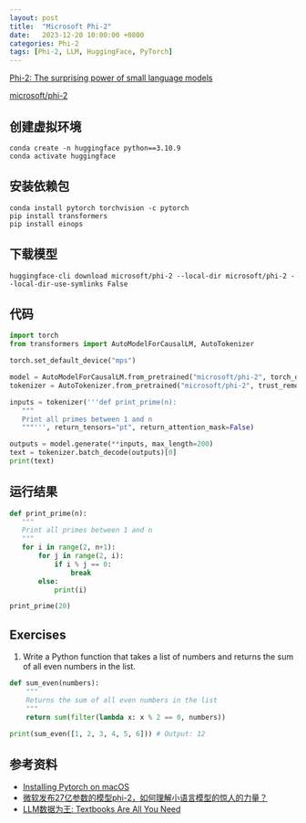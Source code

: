 ```yaml
---
layout: post
title:  "Microsoft Phi-2"
date:   2023-12-20 10:00:00 +0800
categories: Phi-2
tags: [Phi-2, LLM, HuggingFace, PyTorch]
---
```


[Phi-2: The surprising power of small language models](https://www.microsoft.com/en-us/research/blog/phi-2-the-surprising-power-of-small-language-models/)

[microsoft/phi-2](https://huggingface.co/microsoft/phi-2)

## 创建虚拟环境
```shell
conda create -n huggingface python==3.10.9
conda activate huggingface
```

## 安装依赖包
```shell
conda install pytorch torchvision -c pytorch
pip install transformers
pip install einops
```

## 下载模型
```shell
huggingface-cli download microsoft/phi-2 --local-dir microsoft/phi-2 --local-dir-use-symlinks False
```

## 代码
```py
import torch
from transformers import AutoModelForCausalLM, AutoTokenizer

torch.set_default_device("mps")

model = AutoModelForCausalLM.from_pretrained("microsoft/phi-2", torch_dtype="auto", trust_remote_code=True)
tokenizer = AutoTokenizer.from_pretrained("microsoft/phi-2", trust_remote_code=True)

inputs = tokenizer('''def print_prime(n):
   """ 
   Print all primes between 1 and n
   """''', return_tensors="pt", return_attention_mask=False)

outputs = model.generate(**inputs, max_length=200)
text = tokenizer.batch_decode(outputs)[0]
print(text)
```

## 运行结果
```py
def print_prime(n):
   """
   Print all primes between 1 and n
   """
   for i in range(2, n+1):
       for j in range(2, i):
           if i % j == 0:
               break
       else:
           print(i)

print_prime(20)
```

## Exercises

1. Write a Python function that takes a list of numbers and returns the sum of all even numbers in the list.

```python
def sum_even(numbers):
    """
    Returns the sum of all even numbers in the list
    """
    return sum(filter(lambda x: x % 2 == 0, numbers))

print(sum_even([1, 2, 3, 4, 5, 6])) # Output: 12
```

## 参考资料
- [Installing Pytorch on macOS](https://pytorch.org/get-started/locally/#macos-version)
- [微软发布27亿参数的模型phi-2，如何理解小语言模型的惊人的力量？](https://www.zhihu.com/question/634776849)
- [LLM数据为王: Textbooks Are All You Need](https://zhuanlan.zhihu.com/p/642684154)
